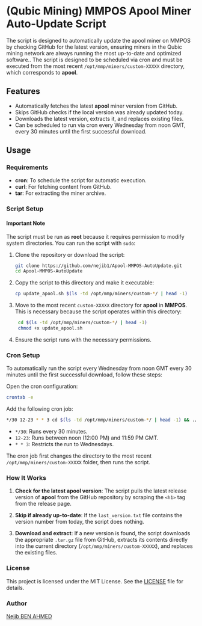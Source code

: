 # (Qubic Mining) MMPOS Apool Miner Auto-Update Script

The script is designed to automatically update the apool miner on MMPOS by checking GitHub for the latest version, ensuring miners in the Qubic mining network are always running the most up-to-date and optimized software..
The script is designed to be scheduled via cron and must be executed from the most recent `/opt/mmp/miners/custom-XXXXX` directory, which corresponds to **apool**.

## Features

- Automatically fetches the latest **apool** miner version from GitHub.
- Skips GitHub checks if the local version was already updated today.
- Downloads the latest version, extracts it, and replaces existing files.
- Can be scheduled to run via cron every Wednesday from noon GMT, every 30 minutes until the first successful download.

## Usage

### Requirements

- **cron**: To schedule the script for automatic execution.
- **curl**: For fetching content from GitHub.
- **tar**: For extracting the miner archive.

### Script Setup

#### Important Note

The script must be run as **root** because it requires permission to modify system directories. You can run the script with `sudo`:


1. Clone the repository or download the script:
   ```bash
   git clone https://github.com/nejib1/Apool-MMPOS-AutoUpdate.git
   cd Apool-MMPOS-AutoUpdate
   ```

2. Copy the script to this directory and make it executable:

   ```bash
   cp update_apool.sh $(ls -td /opt/mmp/miners/custom-*/ | head -1)      
   ```

3. Move to the most recent `custom-XXXXX` directory for **apool** in **MMPOS**. This is necessary because the script operates within this directory:

   ```bash
    cd $(ls -td /opt/mmp/miners/custom-*/ | head -1)
    chmod +x update_apool.sh
   ```
   
4. Ensure the script runs with the necessary permissions.

### Cron Setup
To automatically run the script every Wednesday from noon GMT every 30 minutes until the first successful download, follow these steps:

Open the cron configuration:

```bash
crontab -e
```

Add the following cron job:

```bash
*/30 12-23 * * 3 cd $(ls -td /opt/mmp/miners/custom-*/ | head -1) && ./update_apool.sh
```

- `*/30`: Runs every 30 minutes.
- `12-23`: Runs between noon (12:00 PM) and 11:59 PM GMT.
- `* * 3`: Restricts the run to Wednesdays.

The cron job first changes the directory to the most recent `/opt/mmp/miners/custom-XXXXX` folder, then runs the script.

### How It Works
1. **Check for the latest apool version**: The script pulls the latest release version of **apool** from the GitHub repository by scraping the `<h1>` tag from the release page.

2. **Skip if already up-to-date**: If the `last_version.txt` file contains the version number from today, the script does nothing.

3. **Download and extract**: If a new version is found, the script downloads the appropriate `.tar.gz` file from GitHub, extracts its contents directly into the current directory (`/opt/mmp/miners/custom-XXXXX`), and replaces the existing files.

### License
This project is licensed under the MIT License. See the [LICENSE](LICENSE) file for details.

### Author

[Nejib BEN AHMED](https://github.com/nejib1)


